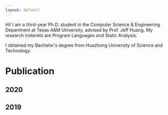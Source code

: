 ```yaml
---
layout: default
---
```


Hi! I am a third-year Ph.D. student in the Computer Science & Engineering Department at Texas A&M University, advised by Prof. Jeff Huang. My research insterets are Program Languages and Static Analysis.

I obtained my Bachelor's degree from Huazhong University of Science and Technology.

# Publication

## 2020

## 2019
